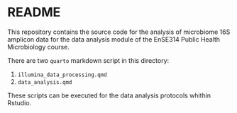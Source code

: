 # README

This repository contains the source code for the analysis of microbiome 16S amplicon data 
for the data analysis module of the EnSE314 Public Health Microbiology course.

There are two `quarto` markdown script in this directory: 
1. `illumina_data_processing.qmd`
2. `data_analysis.qmd`

These scripts can be executed for the data analysis protocols whithin Rstudio.

